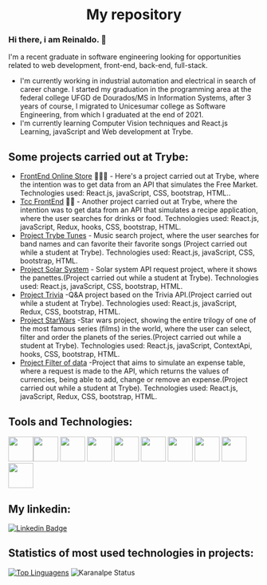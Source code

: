 ### <h1 align="center">My repository</h1>


### Hi there, i am Reinaldo. 👋
I'm a recent graduate in software engineering looking for opportunities related to web development, front-end, back-end, full-stack.
-  I'm currently working in industrial automation and electrical in search of career change. I started my graduation in the programming area at the federal college UFGD de Dourados/MS in Information Systems, after 3 years of course, I migrated to Unicesumar college as Software Engineering, from which I graduated at the end of 2021.
-  I'm currently learning Computer Vision techniques and React.js Learning, javaScript and Web development at Trybe.

## Some projects carried out at Trybe:

- [FrontEnd Online Store](https://jade-trifle-9cc2b8.netlify.app/) 👨🏼‍🏫 - Here's a project carried out at Trybe, where the intention was to get data from an API that simulates the Free Market. Technologies used: React.js, javaScript, CSS, bootstrap, HTML..
- [Tcc FrontEnd](https://effortless-jelly-2a6292.netlify.app/) ✍🏼 - Another project carried out at Trybe, where the intention was to get data from an API that simulates a recipe application, where the user searches for drinks or food. Technologies used: React.js, javaScript, Redux, hooks, CSS, bootstrap, HTML.
- [Project Trybe Tunes](https://trybe-tunes.web.app/)  - Music search project, where the user searches for band names and can favorite their favorite songs (Project carried out while a student at Trybe). Technologies used: React.js, javaScript, CSS, bootstrap, HTML.
- [Project Solar System](https://helpful-duckanoo-fa7037.netlify.app/)  - Solar system API request project, where it shows the panettes.(Project carried out while a student at Trybe). Technologies used: React.js, javaScript, CSS, bootstrap, HTML.
- [Project Trivia](https://benevolent-liger-a7fc49.netlify.app/)  -Q&A project based on the Trivia API.(Project carried out while a student at Trybe). Technologies used: React.js, javaScript, Redux, CSS, bootstrap, HTML.
- [Project StarWars](https://prismatic-conkies-e5b11a.netlify.app/)  -Star wars project, showing the entire trilogy of one of the most famous series (films) in the world, where the user can select, filter and order the planets of the series.(Project carried out while a student at Trybe). Technologies used: React.js, javaScript, ContextApi, hooks, CSS, bootstrap, HTML.
- [Project Filter of data](https://wallet-react-28af6.web.app/)  -Project that aims to simulate an expense table, where a request is made to the API, which returns the values ​​of currencies, being able to add, change or remove an expense.(Project carried out while a student at Trybe). Technologies used: React.js, javaScript, Redux, CSS, bootstrap, HTML.

## Tools and Technologies:

<img src="https://cdn.jsdelivr.net/gh/devicons/devicon/icons/react/react-original.svg" width="50" height="50"/><img src="https://cdn.jsdelivr.net/gh/devicons/devicon/icons/javascript/javascript-original.svg" width="50" height="50"/>
<img src="https://cdn.jsdelivr.net/gh/devicons/devicon/icons/redux/redux-original.svg" width="50" height="50"/>
<img src="https://cdn.jsdelivr.net/gh/devicons/devicon/icons/mysql/mysql-original.svg" width="50" height="50"/>
<img src="https://cdn.jsdelivr.net/gh/devicons/devicon/icons/git/git-original.svg" width="50" height="50"/>
<img src="https://cdn.jsdelivr.net/gh/devicons/devicon/icons/html5/html5-original.svg" width="50" height="50"/>
<img src="https://cdn.jsdelivr.net/gh/devicons/devicon/icons/bootstrap/bootstrap-original.svg" width="50" height="50"/>
<img src="https://cdn.jsdelivr.net/gh/devicons/devicon/icons/python/python-original.svg" width="50" height="50"/>
<img src="https://cdn.jsdelivr.net/gh/devicons/devicon/icons/c/c-original.svg" width="50" height="50"/>
<img src="https://cdn.jsdelivr.net/gh/devicons/devicon/icons/docker/docker-original.svg" width="50" height="50"/>
## My linkedin:

[![Linkedin Badge](https://img.shields.io/badge/-LinkedIn-blue?style=flat-square&logo=Linkedin&logoColor=white&link=https://www.linkedin.com/in/reinaldo-pereira-9222a27a/)](https://www.linkedin.com/in/reinaldo-pereira-9222a27a/)
## Statistics of most used technologies in projects:

 
 [![Top Linguagens](https://github-readme-stats.vercel.app/api/top-langs/?username=reinaldoper&layout=compact)](https://github.com/anuraghazra/github-readme-stats)
 ![Karanalpe Status](https://github-readme-stats.vercel.app/api?username=reinaldoper&show_icons=true)
 
 
 
 


